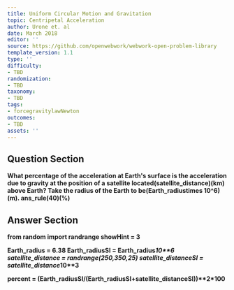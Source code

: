 ```yaml
---
title: Uniform Circular Motion and Gravitation
topic: Centripetal Acceleration
author: Urone et. al
date: March 2018
editor: ''
source: https://github.com/openwebwork/webwork-open-problem-library
template_version: 1.1
type: ''
difficulty:
- TBD
randomization:
- TBD
taxonomy:
- TBD
tags:
- forcegravitylawNewton
outcomes:
- TBD
assets: ''
---
```


## Question Section 

<b>
What percentage of the acceleration at Earth's surface is the acceleration due to gravity at the position of a satellite located(satellite_distance)(km) above Earth? Take the radius of the Earth to be(Earth_radiustimes 10^6)(m).
ans_rule(40)(%)



## Answer Section

from random import randrange
showHint = 3

Earth_radius = 6.38
Earth_radiusSI = Earth_radius*10**6
satellite_distance = randrange(250,350,25)
satellite_distanceSI = satellite_distance*10**3

percent = (Earth_radiusSI/(Earth_radiusSI+satellite_distanceSI))**2*100